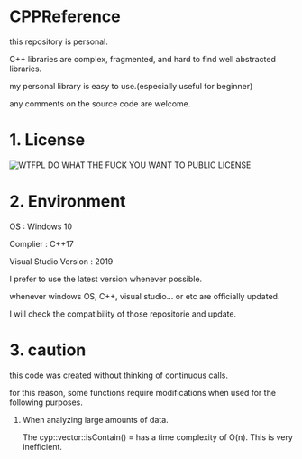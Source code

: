 # CPPReference

this repository is personal.

C++ libraries are complex, fragmented, and hard to find well abstracted libraries.

my personal library is easy to use.(especially useful for beginner)

any comments on the source code are welcome.


# 1. License

![WTFPL](https://i.imgur.com/nAsQFRo.png)
DO WHAT THE FUCK YOU WANT TO PUBLIC LICENSE

# 2. Environment


OS : Windows 10

Complier : C++17

Visual Studio Version : 2019


I prefer to use the latest version whenever possible.

whenever windows OS, C++, visual studio... or etc are officially updated. 

I will check the compatibility of those repositorie and update.

# 3. caution

this code was created without thinking of continuous calls.

for this reason, some functions require modifications when used for the following purposes.

1. When analyzing large amounts of data.

    The cyp::vector::isContain() = has a time complexity of O(n). This is very inefficient.
